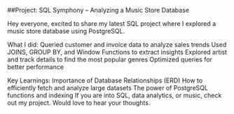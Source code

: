 ##Project: SQL Symphony – Analyzing a Music Store Database

Hey everyone, excited to share my latest SQL project where I explored a music store database using PostgreSQL.


What I did:
Queried customer and invoice data to analyze sales trends
Used JOINS, GROUP BY, and Window Functions to extract insights
Explored artist and track details to find the most popular genres
Optimized queries for better performance


Key Learnings:
Importance of Database Relationships (ERD)
How to efficiently fetch and analyze large datasets
The power of PostgreSQL functions and indexing
If you are into SQL, data analytics, or music, check out my project. Would love to hear your thoughts.
